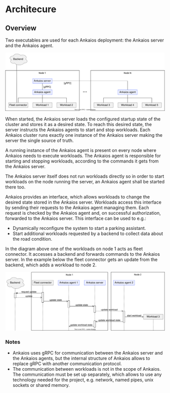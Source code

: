 # Architecure

## Overview

Two executables are used for each Ankaios deployment: the Ankaios server and the Ankaios agent.

![Architecture Overview](assets/architecture_overview.svg)

When started, the Ankaios server loads the configured startup state of the cluster and stores it as a desired state. To reach this desired state, the server instructs the Ankaios agents to start and stop workloads.
Each Ankaios cluster runs exactly one instance of the Ankaios server making the server the single source of truth.

A running instance of the Ankaios agent is present on every node where Ankaios needs to execute workloads.
The Ankaios agent is responsible for starting and stopping workloads, according to the commands it gets from the Ankaios server.

The Ankaios server itself does not run workloads directly so in order to start workloads on the node running the server, an Ankaios agent shall be started there too.

Ankaios provides an interface, which allows workloads to change the desired state stored in the Ankaios server.
Workloads access this interface by sending their requests to the Ankaios agent managing them. Each request is checked by the Ankaios agent and, on successful authorization, forwarded to the Ankaios server.
This interface can be used to e.g.:

- Dynamically reconfigure the system to start a parking assistant.
- Start additional workloads requested by a backend to collect data about the road condition.

In the diagram above one of the workloads on <nobr>node 1</nobr> acts as fleet connector.
It accesses a backend and forwards commands to the Ankaios server.
In the example below the fleet connector gets an update from the backend, which adds a workload to <nobr>node 2</nobr>.

![Example sequence with cluster configuration manager](assets/architecture_sequence.svg)

### Notes

- Ankaios uses gRPC for communication between the Ankaios server and the Ankaios agents,
  but the internal structure of Ankaios allows to replace gRPC with another communication protocol.
- The communication between workloads is not in the scope of Ankaios.
  The communication must be set up separately,
  which allows to use any technology needed for the project, e.g. network, named pipes, unix sockets or shared memory.
